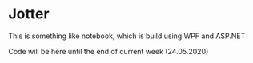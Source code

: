 # Jotter
This is something like notebook, which is build using WPF and ASP.NET


Code will be here until the end of current week (24.05.2020)
